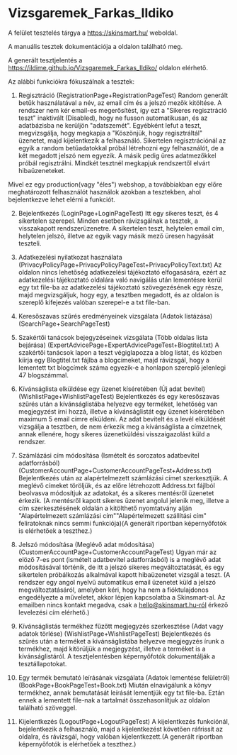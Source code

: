 # Vizsgaremek_Farkas_Ildiko

A felület tesztelés tárgya a   https://skinsmart.hu/   weboldal.

A manuális tesztek dokumentációja a         oldalon található meg.

A generált tesztjelentés a   https://ildime.github.io/Vizsgaremek_Farkas_Ildiko/   oldalon elérhető.


Az alábbi funkciókra fókuszálnak a tesztek:
1. Regisztráció (RegistrationPage+RegistrationPageTest)
Random generált betűk használatával a név, az email cím és a jelszó mezők kitöltése. A rendszer nem kér email-es megerősítést, így ezt a "Sikeres regisztráció teszt" inaktivált (Disabled), hogy ne fusson automatikusan, és az adatbázisba ne kerüljön "adatszemét". Egyébként lefut a teszt, megvizsgálja, hogy megkapja a "Köszönjük, hogy regisztráltál" üzenetet, majd kijelentkezik a felhasználó. Sikertelen regisztrációnál az egyik a random betűadatokkal próbál létrehozni egy felhasználót, de a két megadott jelszó nem egyezik. A másik pedig üres adatmezőkkel próbál regisztrálni. Mindkét tesztnél megkapjuk rendszertől elvárt hibaüzeneteket. 

Mivel ez egy production(vagy "éles") webshop, a továbbiakban egy előre meghatározott felhasználót használok azokban a tesztekben, ahol bejelentkezve lehet elérni a funkciót.

2. Bejelentkezés (LoginPage+LoginPageTest)
Itt egy sikeres teszt, és 4 sikertelen szerepel. Minden esetben rávizsgálnak a tesztek, a visszakapott rendszerüzenetre. A sikertelen teszt, helytelen email cím, helytelen jelszó, illetve az egyik vagy másik mező üresen hagyását teszteli.

3. Adatkezelési nyilatkozat használata (PrivacyPolicyPage+PrivacyPolicyPageTest+PrivacyPolicyText.txt)
Az oldalon nincs lehetőség adatkezelési tájékoztató elfogasására, ezért az adatkezelési tájékoztató oldalára való navigálás után lementésre kerül egy txt file-ba az adatkezelési tájékoztató szövegezésének egy része, majd megvizsgáljuk, hogy egy, a tesztben megadott, és az oldalon is szereplő kifejezés valóban szerepel-e a txt file-ban.

4. Keresőszavas szűrés eredményeinek vizsgálata (Adatok listázása) (SearchPage+SearchPageTest)



5. Szakértői tanácsok bejegyzéseinek vizsgálata (Több oldalas lista bejárása) (ExpertAdvicePage+ExpertAdvicePageTest+Blogtitel.txt)
A szakértői tanácsok lapon a teszt végiglapozza a blog listát, és közben kíírja egy Blogtitel.txt fájlba a blogcímeket, majd rávizsgál, hogy a lementett txt blogcímek száma egyezik-e a honlapon szereplő jelenlegi 47 blogszámmal.

6. Kívánságlista elküldése egy üzenet kíséretében (Új adat bevitel) (WishlistPage+WishlistPageTest)
Bejelentkezés és egy keresőszavas szűrés után a kívánságlistába helyezve egy terméket, lehetőség van megjegyzést írni hozzá, illetve a kívánságlistát egy üzenet kíséretében maximum 5 email címre elküldeni. Az adat bevitelt és a levél elküldését vizsgálja a tesztben, de nem érkezik meg a kívánságlista a címzetnek, annak ellenére, hogy sikeres üzenetküldési visszaigazolást küld a rendszer.

7. Számlázási cím módosítása (Ismételt és sorozatos adatbevitel adatforrásból)(CustomerAccountPage+CustomerAccountPageTest+Address.txt)
Bejelentkezés után az alapértelmezett számlázási címet szerkesztjük. A meglévő címeket töröljük, és az előre létrehozott Address.txt fájlból beolvasva módosítjuk az adatokat, és a sikeres mentésről üzenetet érkezik. (A mentésről kapott sikeres üzenet angolul jelenik meg, illetve a cím szerkesztésének oldalán a kitölthető nyomtatvány alján "Alapértelmezett számlázási cím""Alapértelmezett szállítási cím" feliratoknak nincs semmi funkciója)(A generált riportban képernyőfotók is elérhetőek a teszthez.)

8. Jelszó módosítása (Meglévő adat módosítása) (CustomerAccountPage+CustomerAccountPageTest)
Ugyan már az elöző 7-es pont (ismételt adatbevitel adatforrásból) is a meglévő adat módosításával történik, de itt a jelszó sikeres megváltoztatását, és egy sikertelen próbálkozás alkalmával kapott hibaüzenetet vizsgál a teszt. (A rendszer egy angol nyelvű automatikus email üzenetet küld a jelszó megváltoztatásáról, amelyben kéri, hogy ha nem a fióktulajdonos engedélyezte a műveletet, akkor lépjen kapcsolatba a Skinsmart-al. Az emailben nincs kontakt megadva, csak a hello@skinsmart.hu-ról érkező levelezési cím elérhető.)

9. Kívánságlistás termékhez fűzőtt megjegyzés szerkesztése (Adat vagy adatok törlése) (WishlistPage+WishlistPageTest)
Bejelentkezés és szűrés után a terméket a kívánságlistába helyezve megjegyzés írunk a termékhez, majd kitörüljük a megjegyzést, illetve a terméket is a kívánságlistáról. A tesztjelentésben képernyőfotók dokumentálják a tesztállapotokat.

10. Egy termék bemutató leírásának vizsgálata (Adatok lementése felületről) (BookPage+BookPageTest+Book.txt)
Miután elnavigálunk a könyv termékhez, annak bemutatását leírását lementjük egy txt file-ba. Eztán ennek a lementett file-nak a tartalmát összehasonlítjuk az oldalon található szöveggel.

11. Kijelentkezés (LogoutPage+LogoutPageTest)
A kijelentkezés funkciónál, bejelentkezik a felhasználó, majd a kijelentkezést követően ráfrissít az oldalra, és rávizsgál, hogy valóban kijelentkezett.(A generált riportban képernyőfotók is elérhetőek a teszthez.)
